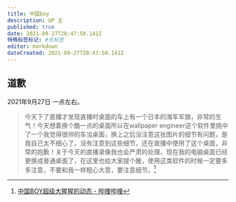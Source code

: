 ```yaml
---
title: 中国boy
description: UP 主
published: true
date: 2021-09-27T20:47:50.141Z
特殊标签标记: #无标签
editor: markdown
dateCreated: 2021-09-27T20:47:50.141Z
---
```


## 道歉

2021年9月27日 一点左右。

> 今天下了直播才发现直播时桌面的车上有一个日本的海军军旗，非常的生气！今天想着换个酷一点的桌面所以在wallpaper engineer这个软件里挑中了一个我觉得很帅的车当桌面，换上之后没注意这张图片的细节有问题，是我自己太不细心了，没有注意到这些细节，还在直播中使用了这个桌面，非常的抱歉！关于今天的直播录像我也会严肃的处理，现在我的电脑桌面已经更换成普通桌面了，在这里也给大家提个醒，使用这类软件的时候一定要多多注意，不要和我一样粗心大意，要注意细节。[^owhEH]

[^owhEH]: [中国BOY超级大猩猩的动态 - 哔哩哔哩](https://archive.is/owhEH "https://t.bilibili.com/574828458581833871")
